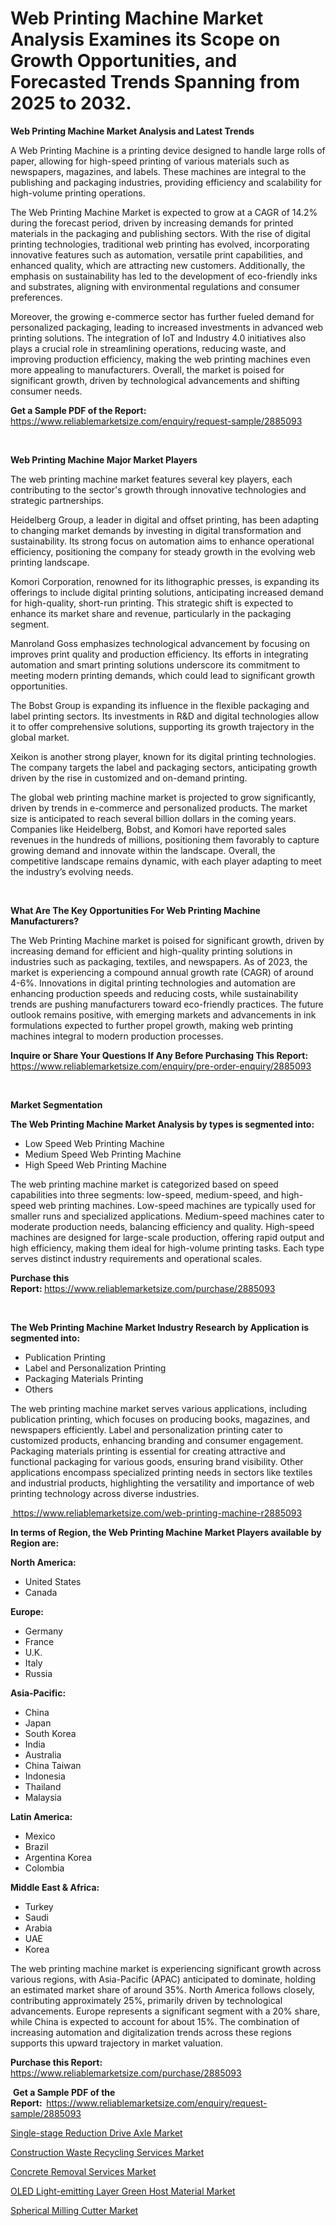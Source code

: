 <p><h1>Web Printing Machine Market Analysis Examines its Scope on Growth Opportunities, and Forecasted Trends Spanning from 2025 to 2032.</h1></p><p><strong>Web Printing Machine Market Analysis and Latest Trends</strong></p>
<p><p>A Web Printing Machine is a printing device designed to handle large rolls of paper, allowing for high-speed printing of various materials such as newspapers, magazines, and labels. These machines are integral to the publishing and packaging industries, providing efficiency and scalability for high-volume printing operations.</p><p>The Web Printing Machine Market is expected to grow at a CAGR of 14.2% during the forecast period, driven by increasing demands for printed materials in the packaging and publishing sectors. With the rise of digital printing technologies, traditional web printing has evolved, incorporating innovative features such as automation, versatile print capabilities, and enhanced quality, which are attracting new customers. Additionally, the emphasis on sustainability has led to the development of eco-friendly inks and substrates, aligning with environmental regulations and consumer preferences.</p><p>Moreover, the growing e-commerce sector has further fueled demand for personalized packaging, leading to increased investments in advanced web printing solutions. The integration of IoT and Industry 4.0 initiatives also plays a crucial role in streamlining operations, reducing waste, and improving production efficiency, making the web printing machines even more appealing to manufacturers. Overall, the market is poised for significant growth, driven by technological advancements and shifting consumer needs.</p></p>
<p><strong>Get a Sample PDF of the Report:&nbsp;</strong> <a href="https://www.reliablemarketsize.com/enquiry/request-sample/2885093?utm_campaign=1898&utm_medium=2&utm_source=Github&utm_content=ia&utm_term=13032025&utm_id=web-printing-machine">https://www.reliablemarketsize.com/enquiry/request-sample/2885093</a></p>
<p>&nbsp;</p>
<p><strong>Web Printing Machine Major Market Players</strong></p>
<p><p>The web printing machine market features several key players, each contributing to the sector's growth through innovative technologies and strategic partnerships. </p><p>Heidelberg Group, a leader in digital and offset printing, has been adapting to changing market demands by investing in digital transformation and sustainability. Its strong focus on automation aims to enhance operational efficiency, positioning the company for steady growth in the evolving web printing landscape.</p><p>Komori Corporation, renowned for its lithographic presses, is expanding its offerings to include digital printing solutions, anticipating increased demand for high-quality, short-run printing. This strategic shift is expected to enhance its market share and revenue, particularly in the packaging segment.</p><p>Manroland Goss emphasizes technological advancement by focusing on improves print quality and production efficiency. Its efforts in integrating automation and smart printing solutions underscore its commitment to meeting modern printing demands, which could lead to significant growth opportunities.</p><p>The Bobst Group is expanding its influence in the flexible packaging and label printing sectors. Its investments in R&D and digital technologies allow it to offer comprehensive solutions, supporting its growth trajectory in the global market.</p><p>Xeikon is another strong player, known for its digital printing technologies. The company targets the label and packaging sectors, anticipating growth driven by the rise in customized and on-demand printing.</p><p>The global web printing machine market is projected to grow significantly, driven by trends in e-commerce and personalized products. The market size is anticipated to reach several billion dollars in the coming years. Companies like Heidelberg, Bobst, and Komori have reported sales revenues in the hundreds of millions, positioning them favorably to capture growing demand and innovate within the landscape. Overall, the competitive landscape remains dynamic, with each player adapting to meet the industry’s evolving needs.</p></p>
<p>&nbsp;</p>
<p><strong>What Are The Key Opportunities For Web Printing Machine Manufacturers?</strong></p>
<p><p>The Web Printing Machine market is poised for significant growth, driven by increasing demand for efficient and high-quality printing solutions in industries such as packaging, textiles, and newspapers. As of 2023, the market is experiencing a compound annual growth rate (CAGR) of around 4-6%. Innovations in digital printing technologies and automation are enhancing production speeds and reducing costs, while sustainability trends are pushing manufacturers toward eco-friendly practices. The future outlook remains positive, with emerging markets and advancements in ink formulations expected to further propel growth, making web printing machines integral to modern production processes.</p></p>
<p><strong>Inquire or Share Your Questions If Any Before Purchasing This Report:</strong> <a href="https://www.reliablemarketsize.com/enquiry/pre-order-enquiry/2885093?utm_campaign=1898&utm_medium=2&utm_source=Github&utm_content=ia&utm_term=13032025&utm_id=web-printing-machine">https://www.reliablemarketsize.com/enquiry/pre-order-enquiry/2885093</a></p>
<p>&nbsp;</p>
<p><strong>Market Segmentation</strong></p>
<p><strong>The Web Printing Machine Market Analysis by types is segmented into:</strong></p>
<p><ul><li>Low Speed Web Printing Machine</li><li>Medium Speed Web Printing Machine</li><li>High Speed Web Printing Machine</li></ul></p>
<p><p>The web printing machine market is categorized based on speed capabilities into three segments: low-speed, medium-speed, and high-speed web printing machines. Low-speed machines are typically used for smaller runs and specialized applications. Medium-speed machines cater to moderate production needs, balancing efficiency and quality. High-speed machines are designed for large-scale production, offering rapid output and high efficiency, making them ideal for high-volume printing tasks. Each type serves distinct industry requirements and operational scales.</p></p>
<p><strong>Purchase this Report:&nbsp;</strong><a href="https://www.reliablemarketsize.com/purchase/2885093?utm_campaign=1898&utm_medium=2&utm_source=Github&utm_content=ia&utm_term=13032025&utm_id=web-printing-machine">https://www.reliablemarketsize.com/purchase/2885093</a></p>
<p>&nbsp;</p>
<p><strong>The Web Printing Machine Market Industry Research by Application is segmented into:</strong></p>
<p><ul><li>Publication Printing</li><li>Label and Personalization Printing</li><li>Packaging Materials Printing</li><li>Others</li></ul></p>
<p><p>The web printing machine market serves various applications, including publication printing, which focuses on producing books, magazines, and newspapers efficiently. Label and personalization printing cater to customized products, enhancing branding and consumer engagement. Packaging materials printing is essential for creating attractive and functional packaging for various goods, ensuring brand visibility. Other applications encompass specialized printing needs in sectors like textiles and industrial products, highlighting the versatility and importance of web printing technology across diverse industries.</p></p>
<p><a href="https://www.reliablemarketsize.com/web-printing-machine-r2885093?utm_campaign=1898&utm_medium=2&utm_source=Github&utm_content=ia&utm_term=13032025&utm_id=web-printing-machine">&nbsp;https://www.reliablemarketsize.com/web-printing-machine-r2885093</a></p>
<p><strong>In terms of Region, the Web Printing Machine Market Players available by Region are:</strong></p>
<p>
    <p> <strong> North America: </strong>
        <ul>
            <li>United States</li>
            <li>Canada</li>
        </ul>
        </p> 
    <p> <strong> Europe: </strong>
        <ul>
            <li>Germany</li>
            <li>France</li>
            <li>U.K.</li>
            <li>Italy</li>
            <li>Russia</li>
        </ul>
        </p> 
    <p> <strong> Asia-Pacific: </strong>
        <ul>
            <li>China</li>
            <li>Japan</li>
            <li>South Korea</li>
            <li>India</li>
            <li>Australia</li>
            <li>China Taiwan</li>
            <li>Indonesia</li>
            <li>Thailand</li>
            <li>Malaysia</li>
        </ul>
        </p> 
    <p> <strong> Latin America: </strong>
        <ul>
            <li>Mexico</li>
            <li>Brazil</li>
            <li>Argentina Korea</li>
            <li>Colombia</li>
        </ul>
        </p> 
    <p> <strong> Middle East & Africa: </strong>
        <ul>
            <li>Turkey</li>
            <li>Saudi</li>
            <li>Arabia</li>
            <li>UAE</li>
            <li>Korea</li>
        </ul>
    </p>
    </p>
<p><p>The web printing machine market is experiencing significant growth across various regions, with Asia-Pacific (APAC) anticipated to dominate, holding an estimated market share of around 35%. North America follows closely, contributing approximately 25%, primarily driven by technological advancements. Europe represents a significant segment with a 20% share, while China is expected to account for about 15%. The combination of increasing automation and digitalization trends across these regions supports this upward trajectory in market valuation.</p></p>
<p><strong>Purchase this Report: </strong><a href="https://www.reliablemarketsize.com/purchase/2885093?utm_campaign=1898&utm_medium=2&utm_source=Github&utm_content=ia&utm_term=13032025&utm_id=web-printing-machine">https://www.reliablemarketsize.com/purchase/2885093</a></p>
<p>&nbsp;<strong>Get a Sample PDF of the Report:&nbsp;&nbsp;</strong><a href="https://www.reliablemarketsize.com/enquiry/request-sample/2885093?utm_campaign=1898&utm_medium=2&utm_source=Github&utm_content=ia&utm_term=13032025&utm_id=web-printing-machine">https://www.reliablemarketsize.com/enquiry/request-sample/2885093</a></p>
<p><strong></strong></p>
<p><p><a href="https://github.com/ziringebrur1/Market-Research-Report-List-1/blob/main/single-stage-reduction-drive-axle-market.md?utm_campaign=1898&utm_medium=2&utm_source=Github&utm_content=ia&utm_term=13032025&utm_id=web-printing-machine">Single-stage Reduction Drive Axle Market</a></p><p><a href="https://github.com/pelegeazlie5/Market-Research-Report-List-1/blob/main/construction-waste-recycling-services-market.md?utm_campaign=1898&utm_medium=2&utm_source=Github&utm_content=ia&utm_term=13032025&utm_id=web-printing-machine">Construction Waste Recycling Services Market</a></p><p><a href="https://github.com/perbetpereir/Market-Research-Report-List-1/blob/main/concrete-removal-services-market.md?utm_campaign=1898&utm_medium=2&utm_source=Github&utm_content=ia&utm_term=13032025&utm_id=web-printing-machine">Concrete Removal Services Market</a></p><p><a href="https://github.com/kevoncesya4j/Market-Research-Report-List-1/blob/main/oled-light-emitting-layer-green-host-material-market.md?utm_campaign=1898&utm_medium=2&utm_source=Github&utm_content=ia&utm_term=13032025&utm_id=web-printing-machine">OLED Light-emitting Layer Green Host Material Market</a></p><p><a href="https://github.com/sitarzerpa3d/Market-Research-Report-List-1/blob/main/spherical-milling-cutter-market.md?utm_campaign=1898&utm_medium=2&utm_source=Github&utm_content=ia&utm_term=13032025&utm_id=web-printing-machine">Spherical Milling Cutter Market</a></p></p>